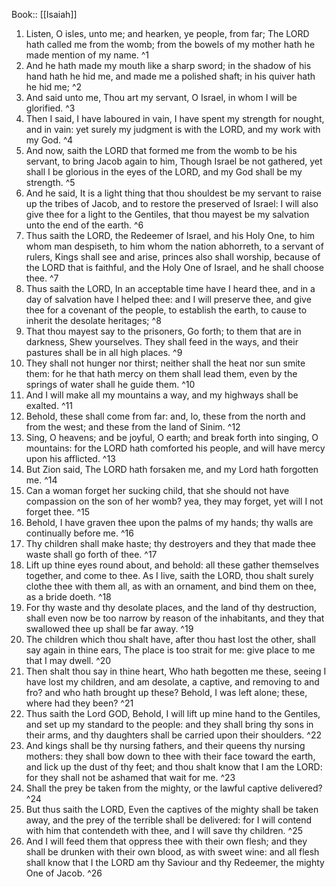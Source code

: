  Book:: [[Isaiah]]
 1. Listen, O isles, unto me; and hearken, ye people, from far; The LORD hath called me from the womb; from the bowels of my mother hath he made mention of my name. ^1
 2. And he hath made my mouth like a sharp sword; in the shadow of his hand hath he hid me, and made me a polished shaft; in his quiver hath he hid me; ^2
 3. And said unto me, Thou art my servant, O Israel, in whom I will be glorified. ^3
 4. Then I said, I have laboured in vain, I have spent my strength for nought, and in vain: yet surely my judgment is with the LORD, and my work with my God. ^4
 5. And now, saith the LORD that formed me from the womb to be his servant, to bring Jacob again to him, Though Israel be not gathered, yet shall I be glorious in the eyes of the LORD, and my God shall be my strength. ^5
 6. And he said, It is a light thing that thou shouldest be my servant to raise up the tribes of Jacob, and to restore the preserved of Israel: I will also give thee for a light to the Gentiles, that thou mayest be my salvation unto the end of the earth. ^6
 7. Thus saith the LORD, the Redeemer of Israel, and his Holy One, to him whom man despiseth, to him whom the nation abhorreth, to a servant of rulers, Kings shall see and arise, princes also shall worship, because of the LORD that is faithful, and the Holy One of Israel, and he shall choose thee. ^7
 8. Thus saith the LORD, In an acceptable time have I heard thee, and in a day of salvation have I helped thee: and I will preserve thee, and give thee for a covenant of the people, to establish the earth, to cause to inherit the desolate heritages; ^8
 9. That thou mayest say to the prisoners, Go forth; to them that are in darkness, Shew yourselves. They shall feed in the ways, and their pastures shall be in all high places. ^9
 10. They shall not hunger nor thirst; neither shall the heat nor sun smite them: for he that hath mercy on them shall lead them, even by the springs of water shall he guide them. ^10
 11. And I will make all my mountains a way, and my highways shall be exalted. ^11
 12. Behold, these shall come from far: and, lo, these from the north and from the west; and these from the land of Sinim. ^12
 13. Sing, O heavens; and be joyful, O earth; and break forth into singing, O mountains: for the LORD hath comforted his people, and will have mercy upon his afflicted. ^13
 14. But Zion said, The LORD hath forsaken me, and my Lord hath forgotten me. ^14
 15. Can a woman forget her sucking child, that she should not have compassion on the son of her womb? yea, they may forget, yet will I not forget thee. ^15
 16. Behold, I have graven thee upon the palms of my hands; thy walls are continually before me. ^16
 17. Thy children shall make haste; thy destroyers and they that made thee waste shall go forth of thee. ^17
 18. Lift up thine eyes round about, and behold: all these gather themselves together, and come to thee. As I live, saith the LORD, thou shalt surely clothe thee with them all, as with an ornament, and bind them on thee, as a bride doeth. ^18
 19. For thy waste and thy desolate places, and the land of thy destruction, shall even now be too narrow by reason of the inhabitants, and they that swallowed thee up shall be far away. ^19
 20. The children which thou shalt have, after thou hast lost the other, shall say again in thine ears, The place is too strait for me: give place to me that I may dwell. ^20
 21. Then shalt thou say in thine heart, Who hath begotten me these, seeing I have lost my children, and am desolate, a captive, and removing to and fro? and who hath brought up these? Behold, I was left alone; these, where had they been? ^21
 22. Thus saith the Lord GOD, Behold, I will lift up mine hand to the Gentiles, and set up my standard to the people: and they shall bring thy sons in their arms, and thy daughters shall be carried upon their shoulders. ^22
 23. And kings shall be thy nursing fathers, and their queens thy nursing mothers: they shall bow down to thee with their face toward the earth, and lick up the dust of thy feet; and thou shalt know that I am the LORD: for they shall not be ashamed that wait for me. ^23
 24. Shall the prey be taken from the mighty, or the lawful captive delivered? ^24
 25. But thus saith the LORD, Even the captives of the mighty shall be taken away, and the prey of the terrible shall be delivered: for I will contend with him that contendeth with thee, and I will save thy children. ^25
 26. And I will feed them that oppress thee with their own flesh; and they shall be drunken with their own blood, as with sweet wine: and all flesh shall know that I the LORD am thy Saviour and thy Redeemer, the mighty One of Jacob. ^26
